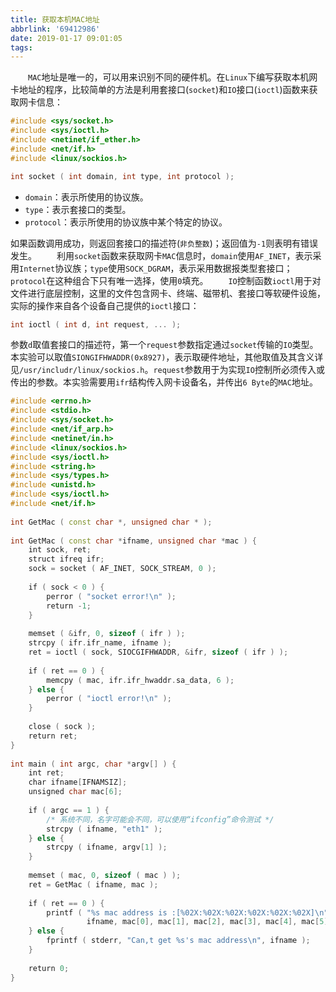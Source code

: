 ```yaml
---
title: 获取本机MAC地址
abbrlink: '69412986'
date: 2019-01-17 09:01:05
tags:
---
```

&emsp;&emsp;`MAC`地址是唯一的，可以用来识别不同的硬件机。在`Linux`下编写获取本机网卡地址的程序，比较简单的方法是利用套接口(`socket`)和`IO`接口(`ioctl`)函数来获取网卡信息：

``` cpp
#include <sys/socket.h>
#include <sys/ioctl.h>
#include <netinet/if_ether.h>
#include <net/if.h>
#include <linux/sockios.h>

int socket ( int domain, int type, int protocol );
```

- `domain`：表示所使用的协议族。
- `type`：表示套接口的类型。
- `protocol`：表示所使用的协议族中某个特定的协议。

如果函数调用成功，则返回套接口的描述符(`非负整数`)；返回值为`-1`则表明有错误发生。
&emsp;&emsp;利用`socket`函数来获取网卡`MAC`信息时，`domain`使用`AF_INET`，表示采用`Internet`协议族；`type`使用`SOCK_DGRAM`，表示采用数据报类型套接口；`protocol`在这种组合下只有唯一选择，使用`0`填充。
&emsp;&emsp;`IO`控制函数`ioctl`用于对文件进行底层控制，这里的文件包含网卡、终端、磁带机、套接口等软硬件设施，实际的操作来自各个设备自己提供的`ioctl`接口：

``` cpp
int ioctl ( int d, int request, ... );
```

参数`d`取值套接口的描述符，第一个`request`参数指定通过`socket`传输的`IO`类型。本实验可以取值`SIONGIFHWADDR(0x8927)`，表示取硬件地址，其他取值及其含义详见`/usr/includr/linux/sockios.h`。`request`参数用于为实现`IO`控制所必须传入或传出的参数。本实验需要用`ifr`结构传入网卡设备名，并传出`6 Byte`的`MAC`地址。

``` cpp
#include <errno.h>
#include <stdio.h>
#include <sys/socket.h>
#include <net/if_arp.h>
#include <netinet/in.h>
#include <linux/sockios.h>
#include <sys/ioctl.h>
#include <string.h>
#include <sys/types.h>
#include <unistd.h>
#include <sys/ioctl.h>
#include <net/if.h>
​
int GetMac ( const char *, unsigned char * );
​
int GetMac ( const char *ifname, unsigned char *mac ) {
    int sock, ret;
    struct ifreq ifr;
    sock = socket ( AF_INET, SOCK_STREAM, 0 );
​
    if ( sock < 0 ) {
        perror ( "socket error!\n" );
        return -1;
    }
​
    memset ( &ifr, 0, sizeof ( ifr ) );
    strcpy ( ifr.ifr_name, ifname );
    ret = ioctl ( sock, SIOCGIFHWADDR, &ifr, sizeof ( ifr ) );
​
    if ( ret == 0 ) {
        memcpy ( mac, ifr.ifr_hwaddr.sa_data, 6 );
    } else {
        perror ( "ioctl error!\n" );
    }
​
    close ( sock );
    return ret;
}
​
int main ( int argc, char *argv[] ) {
    int ret;
    char ifname[IFNAMSIZ];
    unsigned char mac[6];
​
    if ( argc == 1 ) {
        /* 系统不同，名字可能会不同，可以使用“ifconfig”命令测试 */
        strcpy ( ifname, "eth1" );
    } else {
        strcpy ( ifname, argv[1] );
    }
​
    memset ( mac, 0, sizeof ( mac ) );
    ret = GetMac ( ifname, mac );
​
    if ( ret == 0 ) {
        printf ( "%s mac address is :[%02X:%02X:%02X:%02X:%02X:%02X]\n", \
                 ifname, mac[0], mac[1], mac[2], mac[3], mac[4], mac[5] );
    } else {
        fprintf ( stderr, "Can,t get %s's mac address\n", ifname );
    }
​
    return 0;
}
```
